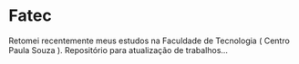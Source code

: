 # Fatec
Retomei recentemente meus estudos na Faculdade de Tecnologia ( Centro Paula Souza ).  Repositório para atualização de trabalhos...
